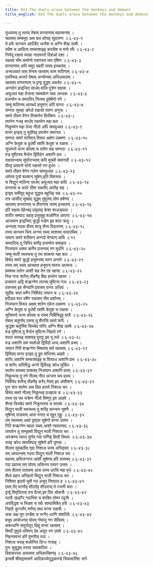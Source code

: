 ```yaml
---
title: 043 The duels arose between the monkeys and demons
title_english: 043 The duels arose between the monkeys and demons

---
```


<div class="audioEmbed"  caption="श्रीराम-हरिसीताराममूर्ति-घनपाठिभ्यां वचनम्" src="https://archive.org/download/Ramayana-recitation-Sriram-harisItArAmamUrti-Ghanapaati-v2/Kanda_6/Kanda_6_YK-043-The_duels_arose_between_the_monkeys_and_demons_0.mp3"></div>

युध्यताम् तु ततस् तेषाम् वानराणाम् महात्मनाम् ।  
रक्षसाम् सम्बभूव अथ बल कोपह् सुदारुणः ॥ ६-४३-१  
ते हयैः कान्चन आपीडैर् ध्वजैश च अग्नि शैख उपमैः ।  
रथैश च आदित्य सम्काशाइह् कवचैश च मनो रमैः ॥ ६-४३-२  
निर्ययू राक्षस व्याघ्रा नादयन्तो दिशओ दशा ।  
राक्षसा भीम कर्माणो रावणस्य जय एषिणः ॥ ६-४३-३  
वानराणाम् अपि चमूर् महती जयम् इच्चताम् ।  
अभ्यधावत ताम् सेनाम् रक्षसाम् काम रूपिणाम् ॥ ६-४३-४  
एतस्मिन्न् अन्तरे तेषाम् अन्योन्यम् अभिधावताम् ।  
रक्षसाम् वानराणाम् च द्वन्द्व युद्धम् अवर्तत ॥ ६-४३-५  
अन्गदेन इन्द्रजित् सार्धम् वालि पुत्रेण राक्षसः ।  
अयुध्यत महा तेजास् त्र्यम्बकेण यथा अन्धकः ॥ ६-४३-६  
प्रजन्घेन च सम्पातिर् नित्यम् दुर्मर्षणो रणे ।  
जम्बू मालिनम् आरब्धो हनूमान् अपि वानरः ॥ ६-४३-७  
सम्गतः सुमहा क्रोधो राक्षसो रावण अनुजः ।  
समरे तीक्ष्ण वेगेन मित्रघ्नेन विभीषणः ॥ ६-४३-८  
तपनेन गजह् सार्धम् राक्षसेन महा बलः ।  
निकुम्भेन महा तेजा नीलो अपि समयुध्यत ॥ ६-४३-९  
वानर इन्द्रस् तु सुग्रीवह् प्रघसेन समागतः ।  
सम्गतः समरे शरीमान् विरूप अक्षेण लक्ष्मणः ॥ ६-४३-१०  
अग्नि केतुश च दुर्धर्षो रशमि केतुश च राक्षसः ।  
सुप्तघ्नो यज्न कोपश च रामेण सह सम्गताः ॥ ६-४३-११  
वज्र मुष्टिश्च मैन्देन द्विविदेन अशानि प्रभः ।  
राक्षसाभ्याम् सुघोराभ्याम् कपि मुख्यौ समागतौ ॥ ६-४३-१२  
वीरह् प्रतपनो घोरो राक्षसो रण दुर्धरः ।  
समरे तीक्ष्ण वेगेन नलेन समयुध्यत ॥ ६-४३-१३  
धर्मस्य पुत्रो बलवान् सुषेण;इति विशरुतः ।  
स विद्युन् मालिना सार्धम् अयुध्यत महा कपिः ॥ ६-४३-१४  
वानराश च अपरे भीमा राक्षसैर् अपरैह् सह ।  
द्वन्द्वम् समीयुर् बहुधा युद्धाय बहुभिह् सह ॥ ६-४३-१५  
तत्र आसीत् सुमहद् युद्धम् तुमुलम् लोम हर्षणम् ।  
रक्षसाम् वानराणाम् च वीराणाम् जयम् इच्चताम् ॥ ६-४३-१६  
हरि राक्षस देहेभ्यह् प्रसृताह् केशा शाअड्वलाः ।  
शारीर सम्घाट वहाह् प्रसुस्रुह् शओणित आपगाः ॥ ६-४३-१७  
आजघान इन्द्रजित् क्रुद्धो वज्रेण इव शात क्रतुः ।  
अन्गदम् गदया वीरम् शात्रु सैन्य विदारणम् ॥ ६-४३-१८  
तस्य कान्चन चित्र अन्गम् रथम् साशवम् ससारथिम् ।  
जघान समरे शरीमान् अन्गदो वेगवान् कपिः ॥ १९  
सम्पातिस् तु त्रिभिर् बाणैह् प्रजन्घेन समाहतः ।  
निजघान अशव कर्णेन प्रजन्घम् रण मूर्धनि ॥ ६-४३-२०  
जम्बू माली रथस्थस् तु रथ शाक्त्या महा बलः ।  
बिभेद समरे क्रुद्धो हनूमन्तम् स्तन अन्तरे ॥ ६-४३-२१  
तस्य तम् रथम् आस्थाय हनूमान् मारुत आत्मजः ।  
प्रममाथ तलेन आशौ सह तेन एव रक्षसा ॥ ६-४३-२२  
भिन्न गात्रः शारैस् तीक्ष्णैह् क्षिप्र हस्तेन रक्षसा ।  
प्रजघान अद्रि शऋन्गेण तपनम् मुष्टिना गजः ॥ ६-४३-२३  
ग्रसन्तम् इव सैन्यानि प्रघसम् वानर अधिपः ।  
सुग्रीवः सप्त पर्णेन निर्बिभेद जघान च ॥ ६-४३-२४  
प्रपीड्य शार वर्षेण राक्षसम् भीम दर्शानम् ।  
निजघान विरूप अक्षम् शारेण एकेन लक्ष्मणः ॥ ६-४३-२५  
अग्नि केतुश च दुर्धर्षो रशमि केतुश च राक्षसः ।  
सुप्तिघ्नो यज्न कोपश च रामम् निर्बिभिदुह् शारैः ॥ ६-४३-२६  
तेषाम् चतुर्णाम् रामस् तु शैरांसि समरे शारैः ।  
क्रुद्धश चतुर्भिश चिच्चेद घोरैर् अग्नि शैख उपमैः ॥ ६-४३-२७  
वज्र मुष्टिस् तु मैन्देन मुष्टिना निहतो रणे ।  
पपात सरथह् साशवह् पुराट्ट इव भू तले ॥ ६-४३-२८  
वज्र अशानि सम स्पर्शओ द्विविदो अप्य् अशानि प्रभम् ।  
जघान गिरि शऋन्गेण मिषताम् सर्व रक्षसाम् ॥ ६-४३-२९  
द्विविदम् वानर इन्द्रम् तु द्रुम योधिनम् आहवे ।  
शारैर् अशानि सम्काशाइह् स विव्याध अशानि प्रभः ॥ ६-४३-३०  
स शारैर् अतिविद्ध अन्गो द्विविदह् क्रोध मूर्चितः ।  
सालेन सरथम् साशवम् निजघान अशानि प्रभम् ॥ ६-४३-३१  
निकुम्भस् तु रणे नीलम् नील अन्जन चय प्रभम् ।  
निर्बिभेद शारैस् तीक्ष्णैह् करैर् मेघम् इव अंशौमान् ॥ ६-४३-३२  
पुनः शार शातेन अथ क्षिप्र हस्तो निशाअ चरः ।  
बिभेद समरे नीलम् निकुम्भह् प्रजहास च ॥ ६-४३-३३  
तस्य एव रथ चक्रेण नीलो विष्णुर् इव आहवे ।  
शैरश चिच्चेद समरे निकुम्भस्य च सारथेः ॥ ६-४३-३४  
विद्युन् माली रथस्थस् तु शारैह् कान्चन भूषणैः ।  
सुषेणम् ताडयाम् आस ननाद च मुहुर् मुहुः ॥ ६-४३-३५  
तम् रथस्थम् अथो दृष्ट्वा सुषेणो वानर उत्तमः ।  
गिरि शऋन्गेण महता रथम् आशौ न्यपातयत् ॥ ६-४३-३६  
लाघवेन तु सम्युक्तो विद्युन् माली निशाअ चरः ।  
अपक्रम्य रथात् तूर्णम् गदा पाणिह् क्षितौ स्थितः ॥ ६-४३-३७  
ततह् क्रोध समाविष्टह् सुषेणो हरि पुम्गवः ।  
शैलाम् सुमहतीम् गृह्य निशाअ चरम् अभिद्रवत् ॥ ६-४३-३८  
तम् आपतन्तम् गदया विद्युन् माली निशाअ चरः ।  
वक्षस्य् अभिजग्नान आशौ सुषेणम् हरि सत्तमम् ॥ ६-४३-३९  
गदा प्रहारम् तम् घोरम् अचिन्त्य प्लवग उत्तमः ।  
ताम् शैलाम् पातयाम् आस तस्य उरसि महा मृधे ॥ ६-४३-४०  
शैला प्रहार अभिहतो विद्युन् माली निशाअ चरः ।  
निष्पिष्ट हृदयो भूमौ गत असुर् निपपात ह ॥ ६-४३-४१  
एवम् तैर् वानरैह् शौउरैह् शौउरास् ते रजनी चराः ।  
द्वन्द्वे विमृदितास् तत्र दैत्या;इव दिव ओकसैः ॥ ६-४३-४२  
भल्लैः खड्गैर् गदाभिश च शाक्ति तोमर पट्टसैः ।  
अपविद्धश च भिन्नश च रथैः साम्ग्रामिकैर् हयैः ॥ ६-४३-४३  
निहतैः कुन्जरैर् मत्तैस् तथा वानर राक्षसैः ।  
चक्र अक्ष युग दण्डैश च भग्नैर् धरणि संशरितैः ॥ ६-४३-४४  
बभूव आयोधनम् घोरम् गोमायु गण सेवितम् ।  
कबन्धानि समुत्पेतुर् दिक्षु वानर रक्षसाम् ।  
विमर्दे तुमुले तस्मिन् देव असुर रण उपमे ॥ ६-४३-४५  
निहन्यमाना हरि पुम्गवैस् तदा ।  
निशाअ चराह् शओणित दिग्ध गात्राह् ।  
पुनः सुयुद्धम् तरसा समाशरिता ।  
दिवाकरस्य अस्तमय अभिकान्क्षिणह् ॥ ६-४३-४६  
इत्यार्षे श्रीमद्रामायणे आदिकाव्येयुद्धकाण्डे त्रिचत्वारिंशः सर्गः